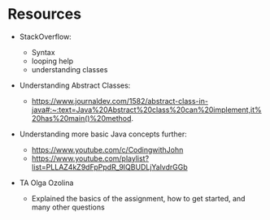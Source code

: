 # Resources

- StackOverflow: 
  - Syntax
  - looping help
  - understanding classes


- Understanding Abstract Classes:
  - https://www.journaldev.com/1582/abstract-class-in-java#:~:text=Java%20Abstract%20class%20can%20implement,it%20has%20main()%20method.


- Understanding more basic Java concepts further: 
  - https://www.youtube.com/c/CodingwithJohn
  - https://www.youtube.com/playlist?list=PLLAZ4kZ9dFpPpdR_9IQBUDLjYalvdrGGb


- TA Olga Ozolina
  - Explained the basics of the assignment, how to get started, and many other questions


